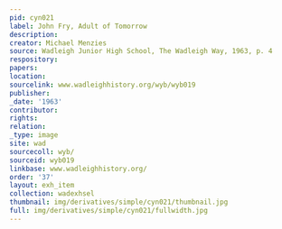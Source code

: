 ```yaml
---
pid: cyn021
label: John Fry, Adult of Tomorrow
description:
creator: Michael Menzies
source: Wadleigh Junior High School, The Wadleigh Way, 1963, p. 4
respository:
papers:
location:
sourcelink: www.wadleighhistory.org/wyb/wyb019
publisher:
_date: '1963'
contributor:
rights:
relation:
_type: image
site: wad
sourcecoll: wyb/
sourceid: wyb019
linkbase: www.wadleighhistory.org/
order: '37'
layout: exh_item
collection: wadexhsel
thumbnail: img/derivatives/simple/cyn021/thumbnail.jpg
full: img/derivatives/simple/cyn021/fullwidth.jpg
---
```

